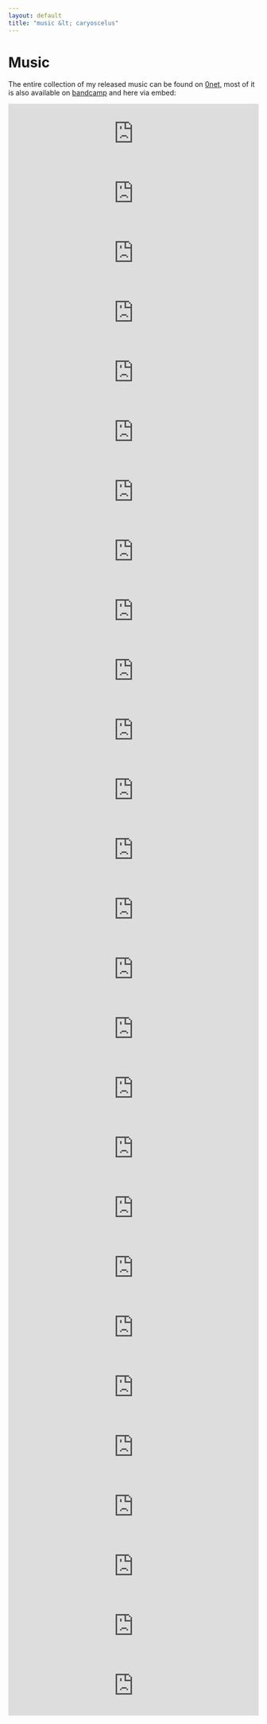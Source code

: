 ```yaml
---
layout: default
title: "music &lt; caryoscelus"
---
```


# Music

The entire collection of my released music can be found on [0net][0music], most
of it is also available on [bandcamp][bandcamp] and here via embed:

[0music]: http://127.0.0.1:43110/1FiHm91tcDdjkiGkHZH2xoMc7Qmzrh8sv3/
[bandcamp]: https://caryoscelus.bandcamp.com

<iframe style="border: 0; width: 100%; height: 120px;" src="https://bandcamp.com/EmbeddedPlayer/album=1227230777/size=large/bgcol=282828/linkcol=0f91ff/tracklist=false/artwork=small/transparent=true/" seamless><a href="https://caryoscelus.bandcamp.com/album/creative-comments">creative comments</a></iframe>

<iframe style="border: 0; width: 100%; height: 120px;" src="https://bandcamp.com/EmbeddedPlayer/album=2154520748/size=large/bgcol=282828/linkcol=0687f5/tracklist=false/artwork=small/transparent=true/" seamless><a href="https://caryoscelus.bandcamp.com/album/landscape-of-intricate-ramblings">landscape of intricate ramblings by that kind of noise</a></iframe>

<iframe style="border: 0; width: 100%; height: 120px;" src="https://bandcamp.com/EmbeddedPlayer/album=2443674013/size=large/bgcol=282828/linkcol=0f91ff/tracklist=false/artwork=small/transparent=true/" seamless><a href="https://caryoscelus.bandcamp.com/album/orkestrovaja-sotsialnaja-jama">orkestrovaja | sotsialnaja | jama by oui themselves</a></iframe>

<iframe style="border: 0; width: 100%; height: 120px;" src="https://bandcamp.com/EmbeddedPlayer/album=1666981499/size=large/bgcol=282828/linkcol=0f91ff/tracklist=false/artwork=small/transparent=true/" seamless><a href="https://caryoscelus.bandcamp.com/album/nois-tar">nois tar</a></iframe>

<iframe style="border: 0; width: 100%; height: 120px;" src="https://bandcamp.com/EmbeddedPlayer/album=2875120642/size=large/bgcol=282828/linkcol=0f91ff/tracklist=false/artwork=small/transparent=true/" seamless><a href="https://caryoscelus.bandcamp.com/album/201020">201020</a></iframe>

<iframe style="border: 0; width: 100%; height: 120px;" src="https://bandcamp.com/EmbeddedPlayer/album=4048863805/size=large/bgcol=282828/linkcol=0f91ff/tracklist=false/artwork=small/transparent=true/" seamless><a href="https://caryoscelus.bandcamp.com/album/layers-of-misperception">layers of misperception</a></iframe>

<iframe style="border: 0; width: 100%; height: 120px;" src="https://bandcamp.com/EmbeddedPlayer/album=3883717333/size=large/bgcol=282828/linkcol=0f91ff/tracklist=false/artwork=small/transparent=true/" seamless><a href="https://caryoscelus.bandcamp.com/album/nowhere-hills">nowhere hills</a></iframe>

<iframe style="border: 0; width: 100%; height: 120px;" src="https://bandcamp.com/EmbeddedPlayer/album=84927611/size=large/bgcol=282828/linkcol=0f91ff/tracklist=false/artwork=small/transparent=true/" seamless><a href="https://caryoscelus.bandcamp.com/album/temporal-monument-pt-0">temporal monument pt 0 by distinct lack of poetry</a></iframe>

<iframe style="border: 0; width: 100%; height: 120px;" src="https://bandcamp.com/EmbeddedPlayer/album=2141269165/size=large/bgcol=282828/linkcol=0f91ff/tracklist=false/artwork=small/transparent=true/" seamless><a href="https://caryoscelus.bandcamp.com/album/marginal-notes">marginal notes by that kind of noise</a></iframe>

<iframe style="border: 0; width: 100%; height: 120px;" src="https://bandcamp.com/EmbeddedPlayer/album=405343040/size=large/bgcol=282828/linkcol=0f91ff/tracklist=false/artwork=small/transparent=true/" seamless><a href="https://caryoscelus.bandcamp.com/album/scapes">&#39;scapes by that kind of noise</a></iframe>

<iframe style="border: 0; width: 100%; height: 120px;" src="https://bandcamp.com/EmbeddedPlayer/album=2330821257/size=large/bgcol=282828/linkcol=0f91ff/tracklist=false/artwork=small/transparent=true/" seamless><a href="https://caryoscelus.bandcamp.com/album/awaiting">awaiting by that kind of noise</a></iframe>

<iframe style="border: 0; width: 100%; height: 120px;" src="https://bandcamp.com/EmbeddedPlayer/album=107060692/size=large/bgcol=282828/linkcol=0f91ff/tracklist=false/artwork=small/transparent=true/" seamless><a href="https://caryoscelus.bandcamp.com/album/amber-piano">amber piano by caryoscelus</a></iframe>

<iframe style="border: 0; width: 100%; height: 120px;" src="https://bandcamp.com/EmbeddedPlayer/album=2227871402/size=large/bgcol=282828/linkcol=0f91ff/tracklist=false/artwork=small/transparent=true/" seamless><a href="https://caryoscelus.bandcamp.com/album/nzjz">nzjz by that kind of noise</a></iframe>

<iframe style="border: 0; width: 100%; height: 120px;" src="https://bandcamp.com/EmbeddedPlayer/album=3598978309/size=large/bgcol=282828/linkcol=0f91ff/tracklist=false/artwork=small/transparent=true/" seamless><a href="https://caryoscelus.bandcamp.com/album/steel-vs-aluminium">steel vs aluminium by that kind of noise</a></iframe>

<iframe style="border: 0; width: 100%; height: 120px;" src="https://bandcamp.com/EmbeddedPlayer/album=2954209452/size=large/bgcol=282828/linkcol=0f91ff/tracklist=false/artwork=small/transparent=true/" seamless><a href="https://caryoscelus.bandcamp.com/album/nice-place">nice place by that kind of noise</a></iframe>

<iframe style="border: 0; width: 100%; height: 120px;" src="https://bandcamp.com/EmbeddedPlayer/album=1977041217/size=large/bgcol=282828/linkcol=0f91ff/tracklist=false/artwork=small/transparent=true/" seamless><a href="https://caryoscelus.bandcamp.com/album/harsh-sign">harsh sign by that kind of noise</a></iframe>

<iframe style="border: 0; width: 100%; height: 120px;" src="https://bandcamp.com/EmbeddedPlayer/album=1243015171/size=large/bgcol=282828/linkcol=0f91ff/tracklist=false/artwork=small/transparent=true/" seamless><a href="https://caryoscelus.bandcamp.com/album/hard-sign">hard sign by that kind of noise</a></iframe>

<iframe style="border: 0; width: 100%; height: 120px;" src="https://bandcamp.com/EmbeddedPlayer/album=768446242/size=large/bgcol=282828/linkcol=0f91ff/tracklist=false/artwork=small/transparent=true/" seamless><a href="https://caryoscelus.bandcamp.com/album/construct-destruct">construct/destruct by that kind of noise</a></iframe>

<iframe style="border: 0; width: 100%; height: 120px;" src="https://bandcamp.com/EmbeddedPlayer/album=3459216153/size=large/bgcol=282828/linkcol=0f91ff/tracklist=false/artwork=small/transparent=true/" seamless><a href="https://caryoscelus.bandcamp.com/album/misconcept">misconcept by that kind of noise</a></iframe>

<iframe style="border: 0; width: 100%; height: 120px;" src="https://bandcamp.com/EmbeddedPlayer/album=455526669/size=large/bgcol=282828/linkcol=0f91ff/tracklist=false/artwork=small/transparent=true/" seamless><a href="https://caryoscelus.bandcamp.com/album/almost-a-capella">almost a capella by that kind of noise</a></iframe>

<iframe style="border: 0; width: 100%; height: 120px;" src="https://bandcamp.com/EmbeddedPlayer/album=3678592742/size=large/bgcol=282828/linkcol=0f91ff/tracklist=false/artwork=small/transparent=true/" seamless><a href="https://caryoscelus.bandcamp.com/album/episodes">episodes by caryoscelus</a></iframe>

<iframe style="border: 0; width: 100%; height: 120px;" src="https://bandcamp.com/EmbeddedPlayer/album=3790138417/size=large/bgcol=282828/linkcol=0f91ff/tracklist=false/artwork=small/transparent=true/" seamless><a href="https://caryoscelus.bandcamp.com/album/at-the-edge">at the edge by that kind of noise</a></iframe>

<iframe style="border: 0; width: 100%; height: 120px;" src="https://bandcamp.com/EmbeddedPlayer/album=2797392869/size=large/bgcol=282828/linkcol=0f91ff/tracklist=false/artwork=small/transparent=true/" seamless><a href="https://caryoscelus.bandcamp.com/album/unbroken-glass-and-other-stories">unbroken glass and other stories by that kind of noise</a></iframe>

<iframe style="border: 0; width: 100%; height: 120px;" src="https://bandcamp.com/EmbeddedPlayer/album=1841479428/size=large/bgcol=282828/linkcol=0f91ff/tracklist=false/artwork=small/transparent=true/" seamless><a href="https://caryoscelus.bandcamp.com/album/1618">1618 by that kind of noise</a></iframe>

<iframe style="border: 0; width: 100%; height: 120px;" src="https://bandcamp.com/EmbeddedPlayer/album=3257770073/size=large/bgcol=282828/linkcol=0f91ff/tracklist=false/artwork=small/transparent=true/" seamless><a href="https://caryoscelus.bandcamp.com/album/sounds-of-ludum">sounds of ludum by caryoscelus</a></iframe>

<iframe style="border: 0; width: 100%; height: 120px;" src="https://bandcamp.com/EmbeddedPlayer/album=4071546363/size=large/bgcol=282828/linkcol=0f91ff/tracklist=false/artwork=small/transparent=true/" seamless><a href="https://caryoscelus.bandcamp.com/album/taking-out-the-trash">taking out the trash by soulless wooden dummy</a></iframe>

<iframe style="border: 0; width: 100%; height: 120px;" src="https://bandcamp.com/EmbeddedPlayer/album=143806875/size=large/bgcol=282828/linkcol=0f91ff/tracklist=false/artwork=small/transparent=true/" seamless><a href="https://caryoscelus.bandcamp.com/album/meanwhile">meanwhile by soulless wooden dummy</a></iframe>
